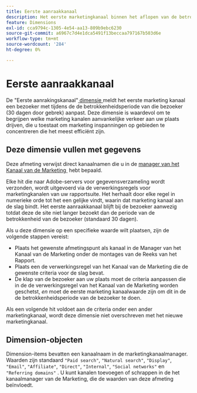```yaml
---
title: Eerste aanraakkanaal
description: Het eerste marketingkanaal binnen het aflopen van de betrokkenheid van de bezoeker.
feature: Dimensions
exl-id: cca9794c-1305-4e54-aa13-809b9ebc6230
source-git-commit: a6967c7d4e1dca5491f13beccaa797167b503d6e
workflow-type: tm+mt
source-wordcount: '284'
ht-degree: 0%

---
```


# Eerste aanraakkanaal

De &quot;Eerste aanrakingskanaal&quot;[&#x200B; dimensie &#x200B;](overview.md) meldt het eerste marketing kanaal een bezoeker met tijdens de de betrokkenheidsperiode van die bezoeker (30 dagen door gebrek) aanpast. Deze dimensie is waardevol om te begrijpen welke marketing kanalen aanvankelijke verkeer aan uw plaats drijven, die u toestaat om marketing inspanningen op gebieden te concentreren die het meest efficiënt zijn.

## Deze dimensie vullen met gegevens

Deze afmeting verwijst direct kanaalnamen die u in de [&#x200B; manager van het Kanaal van de Marketing &#x200B;](/help/admin/tools/manage-rs/edit-settings/marketing-channels/c-channels.md) hebt bepaald.

Elke hit die naar Adobe-servers voor gegevensverzameling wordt verzonden, wordt uitgevoerd via de verwerkingsregels voor marketingkanalen van uw rapportsuite. Het herhaalt door elke regel in numerieke orde tot het een gelijke vindt, waarin dat marketing kanaal aan de slag bindt. Het eerste aanraakkanaal blijft bij de bezoeker aanwezig totdat deze de site niet langer bezoekt dan de periode van de betrokkenheid van de bezoeker (standaard 30 dagen).

Als u deze dimensie op een specifieke waarde wilt plaatsen, zijn de volgende stappen vereist:

* Plaats het gewenste afmetingspunt als kanaal in de Manager van het Kanaal van de Marketing onder de montages van de Reeks van het Rapport.
* Plaats een de verwerkingsregel van het Kanaal van de Marketing die de gewenste criteria voor de slag bevat.
* De klap van de bezoeker aan uw plaats moet de criteria aanpassen die in de de verwerkingsregel van het Kanaal van de Marketing worden geschetst, _en_ moet de eerste marketing kanaalwaarde zijn om dit in de de betrokkenheidsperiode van de bezoeker te doen.

Als een volgende hit voldoet aan de criteria onder een ander marketingkanaal, wordt deze dimensie niet overschreven met het nieuwe marketingkanaal.

## Dimension-objecten

Dimension-items bevatten een kanaalnaam in de marketingkanaalmanager. Waarden zijn standaard `"Paid search"`, `"Natural search"`, `"Display"`, `"Email"`, `"Affiliate"`, `"Direct"`, `"Internal"`, `"Social networks"` en `"Referring domains"` . U kunt kanalen toevoegen of schrappen in de het kanaalmanager van de Marketing, die de waarden van deze afmeting beïnvloedt.
